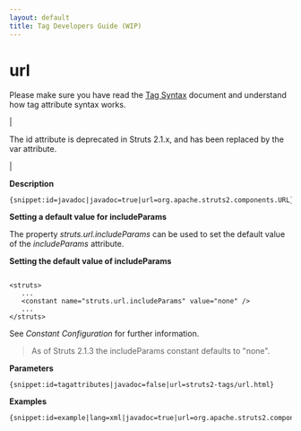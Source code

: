 ```yaml
---
layout: default
title: Tag Developers Guide (WIP)
---
```


# url


Please make sure you have read the [Tag Syntax](#PAGE_13927) document and understand how tag attribute syntax works.

| 


The id attribute is deprecated in Struts 2.1.x, and has been replaced by the var attribute.

| 

__Description__



~~~~~~~
{snippet:id=javadoc|javadoc=true|url=org.apache.struts2.components.URL}
~~~~~~~

__Setting a default value for includeParams__

The property _struts.url.includeParams_  can be used to set the default value of the _includeParams_  attribute.

**Setting the default value of includeParams**


~~~~~~~

<struts>
   ...
   <constant name="struts.url.includeParams" value="none" />
   ...
</struts>

~~~~~~~

See _Constant Configuration_  for further information.


> 

> 

>  As of Struts 2.1.3 the includeParams constant defaults to "none". 

> 

__Parameters__



~~~~~~~
{snippet:id=tagattributes|javadoc=false|url=struts2-tags/url.html}
~~~~~~~

__Examples__



~~~~~~~
{snippet:id=example|lang=xml|javadoc=true|url=org.apache.struts2.components.URL}
~~~~~~~
